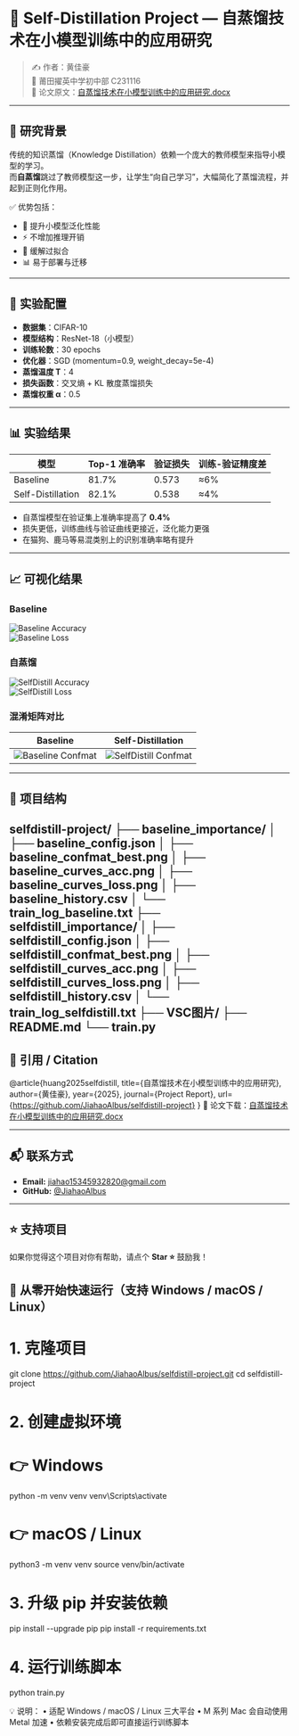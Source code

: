 # 🧠 Self-Distillation Project — 自蒸馏技术在小模型训练中的应用研究

> ✍️ 作者：黄佳豪  
> 🏫 莆田擢英中学初中部 C231116  
> 📄 论文原文：[自蒸馏技术在小模型训练中的应用研究.docx](https://github.com/user-attachments/files/22950286/default.docx)

---

## 📌 研究背景

传统的知识蒸馏（Knowledge Distillation）依赖一个庞大的教师模型来指导小模型的学习。  
而**自蒸馏**跳过了教师模型这一步，让学生“向自己学习”，大幅简化了蒸馏流程，并起到正则化作用。

✅ 优势包括：
- 🚀 提升小模型泛化性能  
- ⚡ 不增加推理开销  
- 🧠 缓解过拟合  
- 📊 易于部署与迁移

---

## 🧪 实验配置

- **数据集**：CIFAR-10  
- **模型结构**：ResNet-18（小模型）  
- **训练轮数**：30 epochs  
- **优化器**：SGD (momentum=0.9, weight_decay=5e-4)  
- **蒸馏温度 T**：4  
- **损失函数**：交叉熵 + KL 散度蒸馏损失  
- **蒸馏权重 α**：0.5  

---

## 📊 实验结果

| 模型                  | Top-1 准确率 | 验证损失 | 训练-验证精度差 |
|-----------------------|-------------|----------|-----------------|
| Baseline              | 81.7%       | 0.573    | ≈6%             |
| Self-Distillation     | 82.1%       | 0.538    | ≈4%             |

- 自蒸馏模型在验证集上准确率提高了 **0.4%**  
- 损失更低，训练曲线与验证曲线更接近，泛化能力更强  
- 在猫狗、鹿马等易混类别上的识别准确率略有提升

---

## 📈 可视化结果

### Baseline
![Baseline Accuracy](baseline_importance/baseline_curves_acc.png)  
![Baseline Loss](baseline_importance/baseline_curves_loss.png)

### 自蒸馏
![SelfDistill Accuracy](selfdistill_importance/selfdistill_curves_acc.png)  
![SelfDistill Loss](selfdistill_importance/selfdistill_curves_loss.png)

### 混淆矩阵对比
| Baseline | Self-Distillation |
|----------|-------------------|
| ![Baseline Confmat](baseline_importance/baseline_confmat_best.png) | ![SelfDistill Confmat](selfdistill_importance/selfdistill_confmat_best.png) |

---

## 📂 项目结构
selfdistill-project/
├── baseline_importance/
│   ├── baseline_config.json
│   ├── baseline_confmat_best.png
│   ├── baseline_curves_acc.png
│   ├── baseline_curves_loss.png
│   ├── baseline_history.csv
│   └── train_log_baseline.txt
├── selfdistill_importance/
│   ├── selfdistill_config.json
│   ├── selfdistill_confmat_best.png
│   ├── selfdistill_curves_acc.png
│   ├── selfdistill_curves_loss.png
│   ├── selfdistill_history.csv
│   └── train_log_selfdistill.txt
├── VSC图片/
├── README.md
└── train.py
---

## 📜 引用 / Citation
@article{huang2025selfdistill,
title={自蒸馏技术在小模型训练中的应用研究},
author={黄佳豪},
year={2025},
journal={Project Report},
url={https://github.com/JiahaoAlbus/selfdistill-project}
}
📄 论文下载：[自蒸馏技术在小模型训练中的应用研究.docx](https://github.com/user-attachments/files/22950303/default.docx)


---

## 📬 联系方式

- **Email:** jiahao15345932820@gmail.com  
- **GitHub:** [@JiahaoAlbus](https://github.com/JiahaoAlbus)

---

## ⭐ 支持项目

如果你觉得这个项目对你有帮助，请点个 **Star ⭐** 鼓励我！

## 🚀 从零开始快速运行（支持 Windows / macOS / Linux）
# 1. 克隆项目
git clone https://github.com/JiahaoAlbus/selfdistill-project.git
cd selfdistill-project

# 2. 创建虚拟环境
# 👉 Windows
python -m venv venv
venv\Scripts\activate

# 👉 macOS / Linux
python3 -m venv venv
source venv/bin/activate

# 3. 升级 pip 并安装依赖
pip install --upgrade pip
pip install -r requirements.txt

# 4. 运行训练脚本
python train.py


💡 说明：
	•	适配 Windows / macOS / Linux 三大平台
	•	M 系列 Mac 会自动使用 Metal 加速
	•	依赖安装完成后即可直接运行训练脚本
